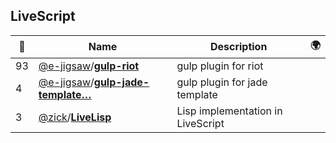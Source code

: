 ## LiveScript 

|:star2: | Name | Description | 🌍|
|---|---|---|---|
|93|[@e-jigsaw](https://github.com/e-jigsaw)/[**gulp-riot**](https://github.com/e-jigsaw/gulp-riot)|gulp plugin for riot||
|4|[@e-jigsaw](https://github.com/e-jigsaw)/[**gulp-jade-template…**](https://github.com/e-jigsaw/gulp-jade-template)|gulp plugin for jade template||
|3|[@zick](https://github.com/zick)/[**LiveLisp**](https://github.com/zick/LiveLisp)|Lisp implementation in LiveScript||

